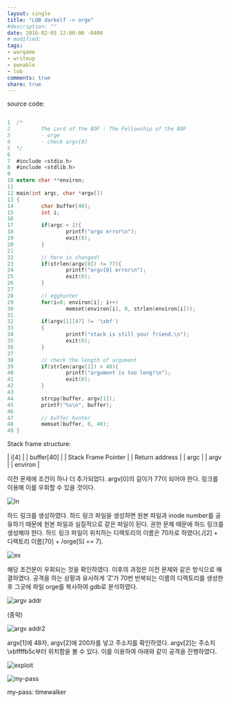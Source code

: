 ```yaml
---
layout: single
title: "LOB darkelf -> orge"
#description: ""
date: 2016-02-05 12:00:00 -0400
# modified: 
tags: 
- wargame
- writeup
- pwnable
- lob
comments: true
share: true
---
```


source code:

```c

1  ﻿/*
2          The Lord of the BOF : The Fellowship of the BOF
3          - orge
4          - check argv[0]
5  */
6  
7  #include <stdio.h>
8  #include <stdlib.h>
9  
10 extern char **environ;
11 
12 main(int argc, char *argv[])
13 {
14         char buffer[40];
15         int i;
16 
17         if(argc < 2){
18                 printf("argv error\n");
19                 exit(0);
20         }
21 
22         // here is changed!
23         if(strlen(argv[0]) != 77){
24                 printf("argv[0] error\n");
25                 exit(0);
26         }
27 
28         // egghunter
29         for(i=0; environ[i]; i++)
30                 memset(environ[i], 0, strlen(environ[i]));
31 
32         if(argv[1][47] != '\xbf')
33         {
34                 printf("stack is still your friend.\n");
35                 exit(0);
36         }
37 
38         // check the length of argument
39         if(strlen(argv[1]) > 48){
40                 printf("argument is too long!\n");
41                 exit(0);
42         }
43 
44         strcpy(buffer, argv[1]);
45         printf("%s\n", buffer);
46 
47         // buffer hunter
48         memset(buffer, 0, 40);
49 }

```

Stack frame structure:

| i[4] |
| buffer[40] |
| Stack Frame Pointer |
| Return address |
| argc |
| argv |
| environ |

이전 문제에 조건이 하나 더 추가되었다. argv[0]의 길이가 77이 되어야 한다. 링크를 이용해 이를 우회할 수 있을 것이다.

![ln]({{site.url}}{{site.baseurl}}/assets/images/2016-02-05-LOB-07/0.png)

하드 링크를 생성하였다. 하드 링크 파일을 생성하면 원본 파일과 inode number를 공유하기 때문에 원본 파일과 실질적으로 같은 파일이 된다. 권한 문제 때문에 하드 링크를 생성해야 한다. 하드 링크 파일이 위치하는 디렉토리의 이름은 70자로 하였다(./[2] + 디렉토리 이름[70] + /orge[5] == 7).

![ex]({{site.url}}{{site.baseurl}}/assets/images/2016-02-05-LOB-07/1.png)

해당 조건문이 우회되는 것을 확인하였다. 이후의 과정은 이전 문제와 같은 방식으로 해결하였다. 공격을 하는 상황과 유사하게 ‘Z’가 70번 반복되는 이름의 디렉토리를 생성한 후 그곳에 파일 orge를 복사하여 gdb로 분석하였다.

![argv addr]({{site.url}}{{site.baseurl}}/assets/images/2016-02-05-LOB-07/2.png)

(중략)

![argv addr2]({{site.url}}{{site.baseurl}}/assets/images/2016-02-05-LOB-07/3.png)

argv[1]에 48자, argv[2]에 200자를 넣고 주소지를 확인하였다. argv[2]는 주소지\xbffffb5c부터 위치함을 볼 수 있다. 이를 이용하여 아래와 같이 공격을 진행하였다.

![exploit]({{site.url}}{{site.baseurl}}/assets/images/2016-02-05-LOB-07/4.png)

![my-pass]({{site.url}}{{site.baseurl}}/assets/images/2016-02-05-LOB-07/5.png)

my-pass: timewalker